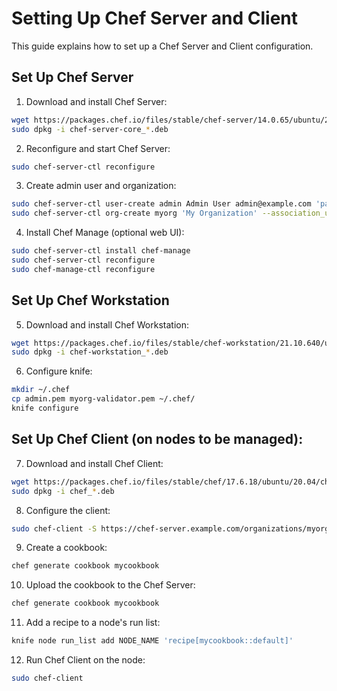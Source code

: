 # Setting Up Chef Server and Client

This guide explains how to set up a Chef Server and Client configuration.

## Set Up Chef Server

1. Download and install Chef Server:

```bash
wget https://packages.chef.io/files/stable/chef-server/14.0.65/ubuntu/20.04/chef-server-core_14.0.65-1_amd64.deb
sudo dpkg -i chef-server-core_*.deb
```

2. Reconfigure and start Chef Server:

```bash
sudo chef-server-ctl reconfigure
```

3. Create admin user and organization:

```bash
sudo chef-server-ctl user-create admin Admin User admin@example.com 'password' --filename admin.pem
sudo chef-server-ctl org-create myorg 'My Organization' --association_user admin --filename myorg-validator.pem
```

4. Install Chef Manage (optional web UI):

```bash
sudo chef-server-ctl install chef-manage
sudo chef-server-ctl reconfigure
sudo chef-manage-ctl reconfigure
```

## Set Up Chef Workstation

5. Download and install Chef Workstation:

```bash
wget https://packages.chef.io/files/stable/chef-workstation/21.10.640/ubuntu/20.04/chef-workstation_21.10.640-1_amd64.deb
sudo dpkg -i chef-workstation_*.deb
```

6. Configure knife:

```bash
mkdir ~/.chef
cp admin.pem myorg-validator.pem ~/.chef/
knife configure
```

## Set Up Chef Client (on nodes to be managed):

7. Download and install Chef Client:

```bash
wget https://packages.chef.io/files/stable/chef/17.6.18/ubuntu/20.04/chef_17.6.18-1_amd64.deb
sudo dpkg -i chef_*.deb
```

8. Configure the client:

```bash
sudo chef-client -S https://chef-server.example.com/organizations/myorg -K /path/to/myorg-validator.pem
```

9. Create a cookbook:

```bash
chef generate cookbook mycookbook
```

10. Upload the cookbook to the Chef Server:

```bash
chef generate cookbook mycookbook
```

11. Add a recipe to a node's run list:

```bash
knife node run_list add NODE_NAME 'recipe[mycookbook::default]'
```

12. Run Chef Client on the node:

```bash
sudo chef-client
```